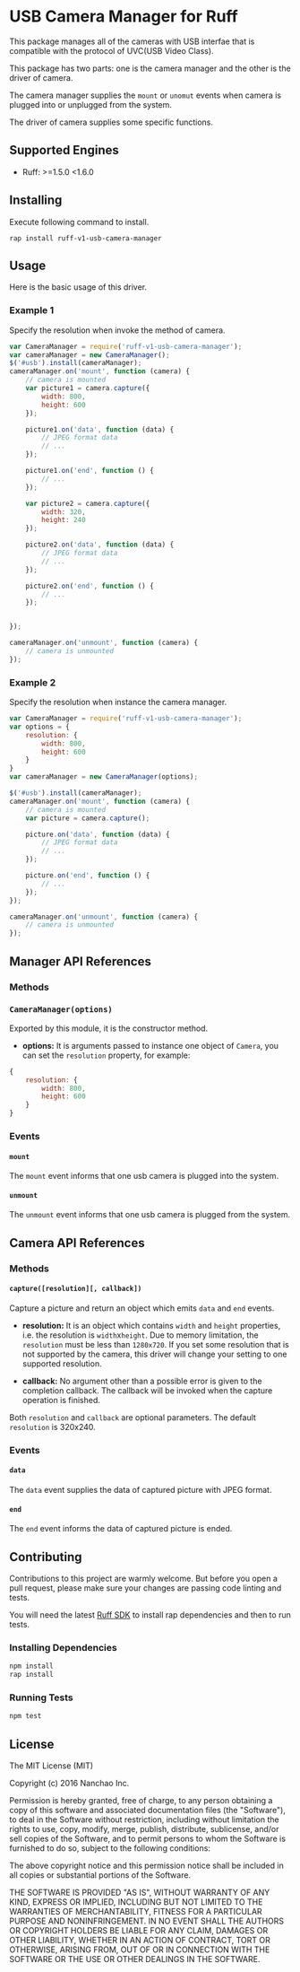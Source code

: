 # USB Camera Manager for Ruff

This package manages all of the cameras with USB interfae that is compatible with the protocol of UVC(USB Video Class).

This package has two parts: one is the camera manager and the other is the driver of camera.

The camera manager supplies the `mount` or `unomut` events when camera is plugged into or unplugged from the system.

The driver of camera supplies some specific functions.

## Supported Engines

* Ruff: >=1.5.0 <1.6.0

## Installing

Execute following command to install.
```shell
rap install ruff-v1-usb-camera-manager
```

## Usage

Here is the basic usage of this driver.

### Example 1

Specify the resolution when invoke the method of camera.

```js
var CameraManager = require('ruff-v1-usb-camera-manager');
var cameraManager = new CameraManager();
$('#usb').install(cameraManager);
cameraManager.on('mount', function (camera) {
    // camera is mounted
    var picture1 = camera.capture({
        width: 800,
        height: 600
    });

    picture1.on('data', function (data) {
        // JPEG format data
        // ...
    });

    picture1.on('end', function () {
        // ...
    });

    var picture2 = camera.capture({
        width: 320,
        height: 240
    });

    picture2.on('data', function (data) {
        // JPEG format data
        // ...
    });

    picture2.on('end', function () {
        // ...
    });


});

cameraManager.on('unmount', function (camera) {
    // camera is unmounted
});
```

### Example 2

Specify the resolution when instance the camera manager.

```js
var CameraManager = require('ruff-v1-usb-camera-manager');
var options = {
    resolution: {
        width: 800,
        height: 600
    }
}
var cameraManager = new CameraManager(options);

$('#usb').install(cameraManager);
cameraManager.on('mount', function (camera) {
    // camera is mounted
    var picture = camera.capture();

    picture.on('data', function (data) {
        // JPEG format data
        // ...
    });

    picture.on('end', function () {
        // ...
    });
});

cameraManager.on('unmount', function (camera) {
    // camera is unmounted
});
```


## Manager API References

### Methods

### `CameraManager(options)`

Exported by this module, it is the constructor method.

- **options:** It is arguments passed to instance one object of `Camera`, you can set the `resolution` property, for example:

```js
{
    resolution: {
        width: 800,
        height: 600
    }
}
```

### Events

#### `mount`

The `mount` event informs that one usb camera is plugged into the system.

#### `unmount`

The `unmount` event informs that one usb camera is plugged from the system.

## Camera API References

### Methods

#### `capture([resolution][, callback])`

Capture a picture and return an object which emits `data` and `end` events.

- **resolution:** It is an object which contains `width` and `height` properties, i.e. the resolution is `width`x`height`.
Due to memory limitation, the `resolution` must be less than `1280x720`.
If you set some resolution that is not supported by the camera, this driver will change your setting to one supported resolution.

- **callback:** No argument other than a possible error is given to the completion callback. The callback will be invoked when the capture operation is finished.

Both `resolution` and `callback` are optional parameters. The default `resolution` is 320x240.

### Events

#### `data`

The `data` event supplies the data of captured picture with JPEG format.

#### `end`

The `end` event informs the data of captured picture is ended.

## Contributing

Contributions to this project are warmly welcome. But before you open a pull request, please make sure your changes are passing code linting and tests.

You will need the latest [Ruff SDK](https://ruff.io/) to install rap dependencies and then to run tests.

### Installing Dependencies

```sh
npm install
rap install
```

### Running Tests

```sh
npm test
```

## License

The MIT License (MIT)

Copyright (c) 2016 Nanchao Inc.

Permission is hereby granted, free of charge, to any person obtaining a copy of this software and associated documentation files (the "Software"), to deal in the Software without restriction, including without limitation the rights to use, copy, modify, merge, publish, distribute, sublicense, and/or sell copies of the Software, and to permit persons to whom the Software is furnished to do so, subject to the following conditions:

The above copyright notice and this permission notice shall be included in all copies or substantial portions of the Software.

THE SOFTWARE IS PROVIDED "AS IS", WITHOUT WARRANTY OF ANY KIND, EXPRESS OR IMPLIED, INCLUDING BUT NOT LIMITED TO THE WARRANTIES OF MERCHANTABILITY, FITNESS FOR A PARTICULAR PURPOSE AND NONINFRINGEMENT. IN NO EVENT SHALL THE AUTHORS OR COPYRIGHT HOLDERS BE LIABLE FOR ANY CLAIM, DAMAGES OR OTHER LIABILITY, WHETHER IN AN ACTION OF CONTRACT, TORT OR OTHERWISE, ARISING FROM, OUT OF OR IN CONNECTION WITH THE SOFTWARE OR THE USE OR OTHER DEALINGS IN THE SOFTWARE.
